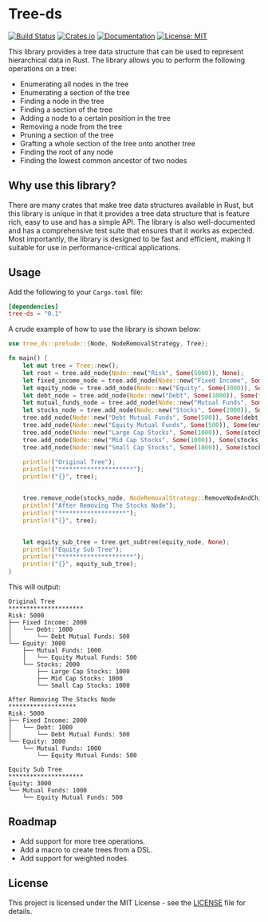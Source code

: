# Tree-ds

[![Build Status](https://github.com/clementwanjau/tree-ds/actions/workflows/build.yaml/badge.svg)](https://github.com/clementwanjau/tree-ds/actions/workflows/build.yaml)
[![Crates.io](https://img.shields.io/crates/v/tree-ds.svg)](https://crates.io/crates/tree-ds)
[![Documentation](https://docs.rs/tree-ds/badge.svg)](https://docs.rs/tree-ds)
[![License: MIT](https://img.shields.io/badge/License-MIT-yellow.svg)](https://opensource.org/licenses/MIT)

This library provides a tree data structure that can be used to represent
hierarchical data in Rust. The library
allows you to perform the following operations on a tree:

- Enumerating all nodes in the tree
- Enumerating a section of the tree
- Finding a node in the tree
- Finding a section of the tree
- Adding a node to a certain position in the tree
- Removing a node from the tree
- Pruning a section of the tree
- Grafting a whole section of the tree onto another tree
- Finding the root of any node
- Finding the lowest common ancestor of two nodes

## Why use this library?

There are many crates that make tree data structures available in Rust, but
this library is unique in that it provides a tree data structure that is
feature rich, easy to use and has a simple API. The library is also
well-documented and has a comprehensive test suite that ensures that it works
as expected. Most importantly, the library is designed to be fast and
efficient, making it suitable for use in performance-critical applications.

## Usage

Add the following to your `Cargo.toml` file:

```toml
[dependencies]
tree-ds = "0.1"
```

A crude example of how to use the library is shown below:

```rust
use tree_ds::prelude::{Node, NodeRemovalStrategy, Tree};

fn main() {
	let mut tree = Tree::new();
	let root = tree.add_node(Node::new("Risk", Some(5000)), None);
	let fixed_income_node = tree.add_node(Node::new("Fixed Income", Some(2000)), Some(root));
	let equity_node = tree.add_node(Node::new("Equity", Some(3000)), Some(root));
	let debt_node = tree.add_node(Node::new("Debt", Some(1000)), Some(fixed_income_node));
	let mutual_funds_node = tree.add_node(Node::new("Mutual Funds", Some(1000)), Some(equity_node));
	let stocks_node = tree.add_node(Node::new("Stocks", Some(2000)), Some(equity_node));
	tree.add_node(Node::new("Debt Mutual Funds", Some(500)), Some(debt_node));
	tree.add_node(Node::new("Equity Mutual Funds", Some(500)), Some(mutual_funds_node));
	tree.add_node(Node::new("Large Cap Stocks", Some(1000)), Some(stocks_node));
	tree.add_node(Node::new("Mid Cap Stocks", Some(1000)), Some(stocks_node));
	tree.add_node(Node::new("Small Cap Stocks", Some(1000)), Some(stocks_node));

	println!("Original Tree");
	println!("*********************");
	println!("{}", tree);


	tree.remove_node(stocks_node, NodeRemovalStrategy::RemoveNodeAndChildren);
	println!("After Removing The Stocks Node");
	println!("*******************");
	println!("{}", tree);


	let equity_sub_tree = tree.get_subtree(equity_node, None);
	println!("Equity Sub Tree");
	println!("*********************");
	println!("{}", equity_sub_tree);
}

```

This will output:

```
Original Tree
*********************
Risk: 5000
├── Fixed Income: 2000
│   └── Debt: 1000
│       └── Debt Mutual Funds: 500
└── Equity: 3000
    ├── Mutual Funds: 1000
    │   └── Equity Mutual Funds: 500
    └── Stocks: 2000
        ├── Large Cap Stocks: 1000
        ├── Mid Cap Stocks: 1000
        └── Small Cap Stocks: 1000

After Removing The Stocks Node
*******************
Risk: 5000
├── Fixed Income: 2000
│   └── Debt: 1000
│       └── Debt Mutual Funds: 500
└── Equity: 3000
    └── Mutual Funds: 1000
        └── Equity Mutual Funds: 500

Equity Sub Tree
*********************
Equity: 3000
└── Mutual Funds: 1000
    └── Equity Mutual Funds: 500
```

## Roadmap

- Add support for more tree operations.
- Add a macro to create trees from a DSL.
- Add support for weighted nodes.

## License

This project is licensed under the MIT License - see the [LICENSE](LICENSE) file for details.
